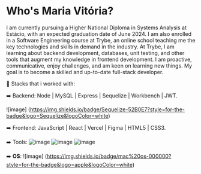 # Who's Maria Vitória?

I am currently pursuing a Higher National Diploma in Systems Analysis at Estácio, with an expected graduation date of June 2024. I am also enrolled in a Software Engineering course at Trybe, an online school teaching me the key technologies and skills in demand in the industry. At Trybe, I am learning about backend development, databases, unit testing, and other tools that augment my knowledge in frontend development. I am proactive, communicative, enjoy challenges, and am keen on learning new things. My goal is to become a skilled and up-to-date full-stack developer.

📝 Stacks that i worked with:

➡️ Backend: Node | MySQL | Express | Sequelize | Workbench | JWT.

![image] (https://img.shields.io/badge/Sequelize-52B0E7?style=for-the-badge&logo=Sequelize&logoColor=white)

➡️ Frontend: JavaScript | React | Vercel | Figma | HTML5 | CSS3.

➡️ Tools: 
![image](https://img.shields.io/badge/Trello-0052CC?style=for-the-badge&logo=trello&logoColor=white) ![image](https://img.shields.io/badge/Docker-2CA5E0?style=for-the-badge&logo=docker&logoColor=white) ![image](https://img.shields.io/badge/GitHub-100000?style=for-the-badge&logo=github&logoColor=white)

➡️ <b>OS</b>:
![image] (https://img.shields.io/badge/mac%20os-000000?style=for-the-badge&logo=apple&logoColor=white)

